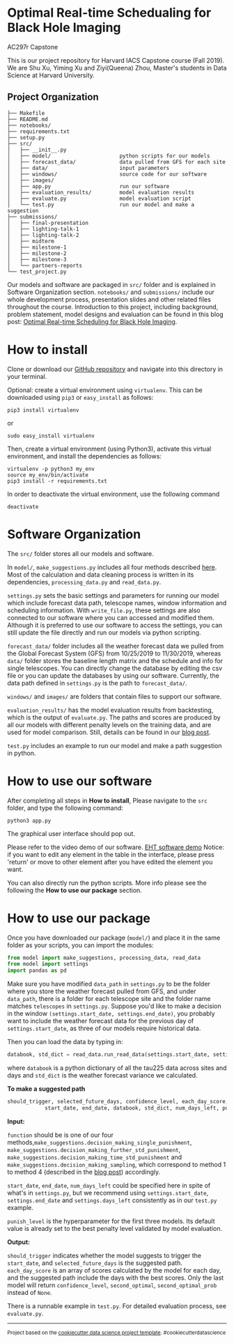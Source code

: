 Optimal Real-time Schedualing for Black Hole Imaging
==============================

AC297r Capstone

This is our project repository for Harvard IACS Capstone course (Fall 2019). We are Shu Xu, Yiming Xu and Ziyi(Queena) Zhou, Master's students in Data Science at Harvard University.

Project Organization
------------

    ├── Makefile
    ├── README.md
    ├── notebooks/
    ├── requirements.txt
    ├── setup.py
    ├── src/
    │   ├── __init__.py
    │   ├── model/                      python scripts for our models
    │   ├── forecast_data/              data pulled from GFS for each site
    │   ├── data/                       input parameters
    │   ├── windows/                    source code for our software
    │   ├── images/                     
    │   ├── app.py                      run our software
    │   ├── evaluation_results/         model evaluation results
    │   ├── evaluate.py                 model evaluation script
    │   └── test.py                     run our model and make a suggestion
    ├── submissions/
    │   ├── final-presentation
    │   ├── lighting-talk-1
    │   ├── lighting-talk-2
    │   ├── midterm
    │   ├── milestone-1
    │   ├── milestone-2
    │   ├── milestone-3   
    │   └── partners-reports
    └── test_project.py

Our models and software are packaged in `src/` folder and is explained in Software Organization section. `notebooks/` and `submissions/` include our whole development process, presentation slides and other related files throughout the course. Introduction to this project, including background, problem statement, model designs and evaluation can be found in this blog post: <a href="https://medium.com/@ziyi_zhou/optimal-real-time-scheduling-for-black-hole-imaging-e129b33db160">Optimal Real-time Scheduling for Black Hole Imaging</a>.

# How to install
Clone or download our [GitHub repository](https://github.com/Ziyi415/AC297r_2019_BlackHole) and navigate into this directory in your terminal.

Optional: create a virtual environment using `virtualenv`. This can be downloaded using `pip3` or `easy_install` as follows:

```
pip3 install virtualenv
```

or

```
sudo easy_install virtualenv
```

Then, create a virtual environment (using Python3), activate this virtual environment, and install the dependencies as follows:

```
virtualenv -p python3 my_env
source my_env/bin/activate
pip3 install -r requirements.txt
```

In order to deactivate the virtual environment, use the following command

```
deactivate
```



# Software Organization

The `src/` folder stores all our models and software. 

In `model/`, `make_suggestions.py` includes all four methods described <a href="https://medium.com/@ziyi_zhou/optimal-real-time-scheduling-for-black-hole-imaging-e129b33db160">here</a>. Most of the calculation and data cleaning process is written in its dependencies, `processing_data.py` and `read_data.py`. 

`settings.py` sets the basic settings and parameters for running our model which include forecast data path, telescope names, window information and scheduling information. With `write_file.py`, these settings are also connected to our software where you can accessed and modified them. Although it is preferred to use our software to access the settings, you can still update the file directly and run our models via python scripting.

`forecast_data/` folder includes all the weather forecast data we pulled from the Global Forecast System (GFS) from 10/25/2019 to 11/30/2019, whereas `data/` folder stores the baseline length matrix and the schedule and info for single telescopes. You can directly change the database by editing the csv file or you can update the databases by using our software. Currently, the data path defined in `settings.py` is the path to `forecast_data/`.

`windows/` and `images/` are folders that contain files to support our software. 

`evaluation_results/` has the model evaluation results from backtesting, which is the output of `evaluate.py`. The paths and scores are produced by all our models with different penalty levels on the training data, and are used for model comparison. Still, details can be found in our <a href="https://medium.com/@ziyi_zhou/optimal-real-time-scheduling-for-black-hole-imaging-e129b33db160">blog post</a>.

`test.py` includes an example to run our model and make a path suggestion in python.

# How to use our software

After completing all steps in **How to install**, Please navigate to the `src` folder, and type the following command:
```
python3 app.py
```
The graphical user interface should pop out. 

Please refer to the video demo of our software. <a href="https://www.youtube.com/watch?v=UKHaZE5Ws6c">EHT software demo</a>
Notice: if you want to edit any element in the table in the interface, please press 'return' or move to other element after you have edited the element you want. 

You can also directly run the python scripts. More info please see the following the **How to use our package** section.

# How to use our package

Once you have downloaded our package (`model/`) and place it in the same folder as your scripts, you can import the modules:

```python
from model import make_suggestions, processing_data, read_data
from model import settings
import pandas as pd
```
Make sure you have modified `data_path` in `settings.py` to be the folder where you store the weather forecast pulled from GFS, and under `data_path`, there is a folder for each telescope site and the folder name matches `telescopes` in `settings.py`. Suppose you'd like to make a decision in the window `(settings.start_date, settings.end_date)`, you probably want to include the weather forecast data for the previous day of `settings.start_date`, as three of our models require historical data.

Then you can load the data by typing in:

```python
databook, std_dict = read_data.run_read_data(settings.start_date, settings.end_date)
```
where `databook` is a python dictionary of all the tau225 data across sites and days and `std_dict` is the weather forecast variance we calculated.

**To make a suggested path**

```python
should_trigger, selected_future_days, confidence_level, each_day_score, second_optimal, second_optimal_prob = function(
            start_date, end_date, databook, std_dict, num_days_left, punish_level)
```

**Input:** 

`function` should be is one of our four methods,`make_suggestions.decision_making_single_punishment`, `make_suggestions.decision_making_further_std_punishment`, `make_suggestions.decision_making_time_std_punishment` and `make_suggestions.decision_making_sampling`, which correspond to method 1 to method 4 (described in the <a href="https://medium.com/@ziyi_zhou/optimal-real-time-scheduling-for-black-hole-imaging-e129b33db160">blog post</a>) accordingly. 

`start_date`, `end_date`, `num_days_left` could be specified here in spite of what's in `settings.py`, but we recommend using `settings.start_date`, `settings.end_date` and `settings.days_left` consistently as in our `test.py` example.

`punish_level` is the hyperparameter for the first three models. Its default value is already set to the best penalty level validated by model evaluation.

**Output:**

`should_trigger` indicates whether the model suggests to trigger the `start_date`, and `selected_future_days` is the suggested path. `each_day_score` is an array of scores calculated by the model for each day, and the suggested path include the days with the best scores. Only the last model will return `confidence_level`, `second_optimal`, `second_optimal_prob` instead of `None`.

There is a runnable example in `test.py`. For detailed evaluation process, see `evaluate.py`.


--------


<p><small>Project based on the <a target="_blank" href="https://drivendata.github.io/cookiecutter-data-science/">cookiecutter data science project template</a>. #cookiecutterdatascience</small></p>
